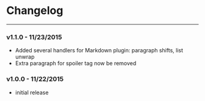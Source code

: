 # Changelog

-----------

### v1.1.0 - 11/23/2015

- Added several handlers for Markdown plugin: paragraph shifts, list unwrap
- Extra paragraph for spoiler tag now be removed

### v1.0.0 - 11/22/2015

- initial release